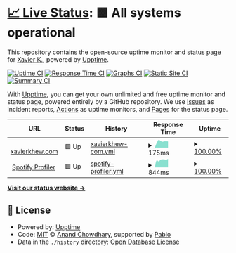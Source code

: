 # [📈 Live Status](https://xk2800.github.io/xk2800.github.io-upptime): <!--live status--> **🟩 All systems operational**

This repository contains the open-source uptime monitor and status page for [Xavier K.](https://xavierkhew.com/links), powered by [Upptime](https://github.com/upptime/upptime).

[![Uptime CI](https://github.com/xk2800/xk2800.github.io-upptime/workflows/Uptime%20CI/badge.svg)](https://github.com/xk2800/xk2800.github.io-upptime/actions?query=workflow%3A%22Uptime+CI%22)
[![Response Time CI](https://github.com/xk2800/xk2800.github.io-upptime/workflows/Response%20Time%20CI/badge.svg)](https://github.com/xk2800/xk2800.github.io-upptime/actions?query=workflow%3A%22Response+Time+CI%22)
[![Graphs CI](https://github.com/xk2800/xk2800.github.io-upptime/workflows/Graphs%20CI/badge.svg)](https://github.com/xk2800/xk2800.github.io-upptime/actions?query=workflow%3A%22Graphs+CI%22)
[![Static Site CI](https://github.com/xk2800/xk2800.github.io-upptime/workflows/Static%20Site%20CI/badge.svg)](https://github.com/xk2800/xk2800.github.io-upptime/actions?query=workflow%3A%22Static+Site+CI%22)
[![Summary CI](https://github.com/xk2800/xk2800.github.io-upptime/workflows/Summary%20CI/badge.svg)](https://github.com/xk2800/xk2800.github.io-upptime/actions?query=workflow%3A%22Summary+CI%22)

With [Upptime](https://upptime.js.org), you can get your own unlimited and free uptime monitor and status page, powered entirely by a GitHub repository. We use [Issues](https://github.com/xk2800/xk2800.github.io-upptime/issues) as incident reports, [Actions](https://github.com/xk2800/xk2800.github.io-upptime/actions) as uptime monitors, and [Pages](https://xk2800.github.io/xk2800.github.io-upptime) for the status page.

<!--start: status pages-->
<!-- This summary is generated by Upptime (https://github.com/upptime/upptime) -->
<!-- Do not edit this manually, your changes will be overwritten -->
<!-- prettier-ignore -->
| URL | Status | History | Response Time | Uptime |
| --- | ------ | ------- | ------------- | ------ |
| <img alt="" src="https://icons.duckduckgo.com/ip3/xavierkhew.com.ico" height="13"> [xavierkhew.com](https://xavierkhew.com/) | 🟩 Up | [xavierkhew-com.yml](https://github.com/xk2800/xk2800.github.io-upptime/commits/HEAD/history/xavierkhew-com.yml) | <details><summary><img alt="Response time graph" src="./graphs/xavierkhew-com/response-time-week.png" height="20"> 175ms</summary><br><a href="https://xk2800.github.io/xk2800.github.io-upptime/history/xavierkhew-com"><img alt="Response time 177" src="https://img.shields.io/endpoint?url=https%3A%2F%2Fraw.githubusercontent.com%2Fxk2800%2Fxk2800.github.io-upptime%2FHEAD%2Fapi%2Fxavierkhew-com%2Fresponse-time.json"></a><br><a href="https://xk2800.github.io/xk2800.github.io-upptime/history/xavierkhew-com"><img alt="24-hour response time 175" src="https://img.shields.io/endpoint?url=https%3A%2F%2Fraw.githubusercontent.com%2Fxk2800%2Fxk2800.github.io-upptime%2FHEAD%2Fapi%2Fxavierkhew-com%2Fresponse-time-day.json"></a><br><a href="https://xk2800.github.io/xk2800.github.io-upptime/history/xavierkhew-com"><img alt="7-day response time 175" src="https://img.shields.io/endpoint?url=https%3A%2F%2Fraw.githubusercontent.com%2Fxk2800%2Fxk2800.github.io-upptime%2FHEAD%2Fapi%2Fxavierkhew-com%2Fresponse-time-week.json"></a><br><a href="https://xk2800.github.io/xk2800.github.io-upptime/history/xavierkhew-com"><img alt="30-day response time 191" src="https://img.shields.io/endpoint?url=https%3A%2F%2Fraw.githubusercontent.com%2Fxk2800%2Fxk2800.github.io-upptime%2FHEAD%2Fapi%2Fxavierkhew-com%2Fresponse-time-month.json"></a><br><a href="https://xk2800.github.io/xk2800.github.io-upptime/history/xavierkhew-com"><img alt="1-year response time 177" src="https://img.shields.io/endpoint?url=https%3A%2F%2Fraw.githubusercontent.com%2Fxk2800%2Fxk2800.github.io-upptime%2FHEAD%2Fapi%2Fxavierkhew-com%2Fresponse-time-year.json"></a></details> | <details><summary><a href="https://xk2800.github.io/xk2800.github.io-upptime/history/xavierkhew-com">100.00%</a></summary><a href="https://xk2800.github.io/xk2800.github.io-upptime/history/xavierkhew-com"><img alt="All-time uptime 100.00%" src="https://img.shields.io/endpoint?url=https%3A%2F%2Fraw.githubusercontent.com%2Fxk2800%2Fxk2800.github.io-upptime%2FHEAD%2Fapi%2Fxavierkhew-com%2Fuptime.json"></a><br><a href="https://xk2800.github.io/xk2800.github.io-upptime/history/xavierkhew-com"><img alt="24-hour uptime 100.00%" src="https://img.shields.io/endpoint?url=https%3A%2F%2Fraw.githubusercontent.com%2Fxk2800%2Fxk2800.github.io-upptime%2FHEAD%2Fapi%2Fxavierkhew-com%2Fuptime-day.json"></a><br><a href="https://xk2800.github.io/xk2800.github.io-upptime/history/xavierkhew-com"><img alt="7-day uptime 100.00%" src="https://img.shields.io/endpoint?url=https%3A%2F%2Fraw.githubusercontent.com%2Fxk2800%2Fxk2800.github.io-upptime%2FHEAD%2Fapi%2Fxavierkhew-com%2Fuptime-week.json"></a><br><a href="https://xk2800.github.io/xk2800.github.io-upptime/history/xavierkhew-com"><img alt="30-day uptime 100.00%" src="https://img.shields.io/endpoint?url=https%3A%2F%2Fraw.githubusercontent.com%2Fxk2800%2Fxk2800.github.io-upptime%2FHEAD%2Fapi%2Fxavierkhew-com%2Fuptime-month.json"></a><br><a href="https://xk2800.github.io/xk2800.github.io-upptime/history/xavierkhew-com"><img alt="1-year uptime 100.00%" src="https://img.shields.io/endpoint?url=https%3A%2F%2Fraw.githubusercontent.com%2Fxk2800%2Fxk2800.github.io-upptime%2FHEAD%2Fapi%2Fxavierkhew-com%2Fuptime-year.json"></a></details>
| <img alt="" src="https://icons.duckduckgo.com/ip3/spot-profile.xavierkhew.com.ico" height="13"> [Spotify Profiler](https://spot-profile.xavierkhew.com/) | 🟩 Up | [spotify-profiler.yml](https://github.com/xk2800/xk2800.github.io-upptime/commits/HEAD/history/spotify-profiler.yml) | <details><summary><img alt="Response time graph" src="./graphs/spotify-profiler/response-time-week.png" height="20"> 844ms</summary><br><a href="https://xk2800.github.io/xk2800.github.io-upptime/history/spotify-profiler"><img alt="Response time 685" src="https://img.shields.io/endpoint?url=https%3A%2F%2Fraw.githubusercontent.com%2Fxk2800%2Fxk2800.github.io-upptime%2FHEAD%2Fapi%2Fspotify-profiler%2Fresponse-time.json"></a><br><a href="https://xk2800.github.io/xk2800.github.io-upptime/history/spotify-profiler"><img alt="24-hour response time 960" src="https://img.shields.io/endpoint?url=https%3A%2F%2Fraw.githubusercontent.com%2Fxk2800%2Fxk2800.github.io-upptime%2FHEAD%2Fapi%2Fspotify-profiler%2Fresponse-time-day.json"></a><br><a href="https://xk2800.github.io/xk2800.github.io-upptime/history/spotify-profiler"><img alt="7-day response time 844" src="https://img.shields.io/endpoint?url=https%3A%2F%2Fraw.githubusercontent.com%2Fxk2800%2Fxk2800.github.io-upptime%2FHEAD%2Fapi%2Fspotify-profiler%2Fresponse-time-week.json"></a><br><a href="https://xk2800.github.io/xk2800.github.io-upptime/history/spotify-profiler"><img alt="30-day response time 685" src="https://img.shields.io/endpoint?url=https%3A%2F%2Fraw.githubusercontent.com%2Fxk2800%2Fxk2800.github.io-upptime%2FHEAD%2Fapi%2Fspotify-profiler%2Fresponse-time-month.json"></a><br><a href="https://xk2800.github.io/xk2800.github.io-upptime/history/spotify-profiler"><img alt="1-year response time 685" src="https://img.shields.io/endpoint?url=https%3A%2F%2Fraw.githubusercontent.com%2Fxk2800%2Fxk2800.github.io-upptime%2FHEAD%2Fapi%2Fspotify-profiler%2Fresponse-time-year.json"></a></details> | <details><summary><a href="https://xk2800.github.io/xk2800.github.io-upptime/history/spotify-profiler">100.00%</a></summary><a href="https://xk2800.github.io/xk2800.github.io-upptime/history/spotify-profiler"><img alt="All-time uptime 100.00%" src="https://img.shields.io/endpoint?url=https%3A%2F%2Fraw.githubusercontent.com%2Fxk2800%2Fxk2800.github.io-upptime%2FHEAD%2Fapi%2Fspotify-profiler%2Fuptime.json"></a><br><a href="https://xk2800.github.io/xk2800.github.io-upptime/history/spotify-profiler"><img alt="24-hour uptime 100.00%" src="https://img.shields.io/endpoint?url=https%3A%2F%2Fraw.githubusercontent.com%2Fxk2800%2Fxk2800.github.io-upptime%2FHEAD%2Fapi%2Fspotify-profiler%2Fuptime-day.json"></a><br><a href="https://xk2800.github.io/xk2800.github.io-upptime/history/spotify-profiler"><img alt="7-day uptime 100.00%" src="https://img.shields.io/endpoint?url=https%3A%2F%2Fraw.githubusercontent.com%2Fxk2800%2Fxk2800.github.io-upptime%2FHEAD%2Fapi%2Fspotify-profiler%2Fuptime-week.json"></a><br><a href="https://xk2800.github.io/xk2800.github.io-upptime/history/spotify-profiler"><img alt="30-day uptime 100.00%" src="https://img.shields.io/endpoint?url=https%3A%2F%2Fraw.githubusercontent.com%2Fxk2800%2Fxk2800.github.io-upptime%2FHEAD%2Fapi%2Fspotify-profiler%2Fuptime-month.json"></a><br><a href="https://xk2800.github.io/xk2800.github.io-upptime/history/spotify-profiler"><img alt="1-year uptime 100.00%" src="https://img.shields.io/endpoint?url=https%3A%2F%2Fraw.githubusercontent.com%2Fxk2800%2Fxk2800.github.io-upptime%2FHEAD%2Fapi%2Fspotify-profiler%2Fuptime-year.json"></a></details>

<!--end: status pages-->

[**Visit our status website →**](https://xk2800.github.io/xk2800.github.io-upptime)

## 📄 License

- Powered by: [Upptime](https://github.com/upptime/upptime)
- Code: [MIT](./LICENSE) © [Anand Chowdhary](https://anandchowdhary.com), supported by [Pabio](https://pabio.com)
- Data in the `./history` directory: [Open Database License](https://opendatacommons.org/licenses/odbl/1-0/)
